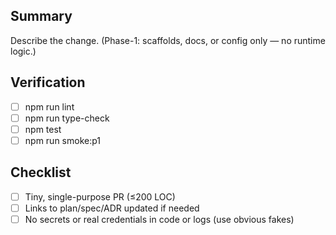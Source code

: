 ## Summary
Describe the change. (Phase-1: scaffolds, docs, or config only — no runtime logic.)

## Verification
- [ ] npm run lint
- [ ] npm run type-check
- [ ] npm test
- [ ] npm run smoke:p1

## Checklist
- [ ] Tiny, single-purpose PR (≤200 LOC)
- [ ] Links to plan/spec/ADR updated if needed
- [ ] No secrets or real credentials in code or logs (use obvious fakes)
